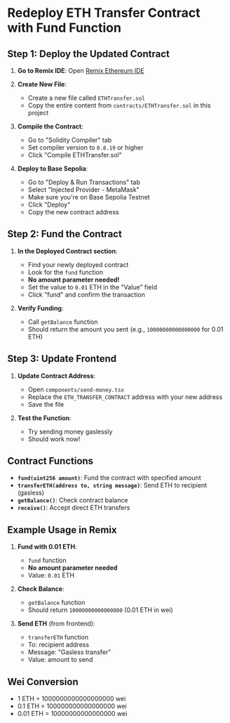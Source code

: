 # Redeploy ETH Transfer Contract with Fund Function

## Step 1: Deploy the Updated Contract

1. **Go to Remix IDE**: Open [Remix Ethereum IDE](https://remix.ethereum.org/)

2. **Create New File**: 
   - Create a new file called `ETHTransfer.sol`
   - Copy the entire content from `contracts/ETHTransfer.sol` in this project

3. **Compile the Contract**:
   - Go to "Solidity Compiler" tab
   - Set compiler version to `0.8.19` or higher
   - Click "Compile ETHTransfer.sol"

4. **Deploy to Base Sepolia**:
   - Go to "Deploy & Run Transactions" tab
   - Select "Injected Provider - MetaMask"
   - Make sure you're on Base Sepolia Testnet
   - Click "Deploy"
   - Copy the new contract address

## Step 2: Fund the Contract

1. **In the Deployed Contract section**:
   - Find your newly deployed contract
   - Look for the `fund` function
   - **No amount parameter needed!**
   - Set the value to `0.01` ETH in the "Value" field
   - Click "fund" and confirm the transaction

2. **Verify Funding**:
   - Call `getBalance` function
   - Should return the amount you sent (e.g., `10000000000000000` for 0.01 ETH)

## Step 3: Update Frontend

1. **Update Contract Address**:
   - Open `components/send-money.tsx`
   - Replace the `ETH_TRANSFER_CONTRACT` address with your new address
   - Save the file

2. **Test the Function**:
   - Try sending money gaslessly
   - Should work now!

## Contract Functions

- **`fund(uint256 amount)`**: Fund the contract with specified amount
- **`transferETH(address to, string message)`**: Send ETH to recipient (gasless)
- **`getBalance()`**: Check contract balance
- **`receive()`**: Accept direct ETH transfers

## Example Usage in Remix

1. **Fund with 0.01 ETH**:
   - `fund` function
   - **No amount parameter needed**
   - Value: `0.01` ETH

2. **Check Balance**:
   - `getBalance` function
   - Should return `10000000000000000` (0.01 ETH in wei)

3. **Send ETH** (from frontend):
   - `transferETH` function
   - To: recipient address
   - Message: "Gasless transfer"
   - Value: amount to send

## Wei Conversion

- 1 ETH = 1000000000000000000 wei
- 0.1 ETH = 100000000000000000 wei
- 0.01 ETH = 10000000000000000 wei
